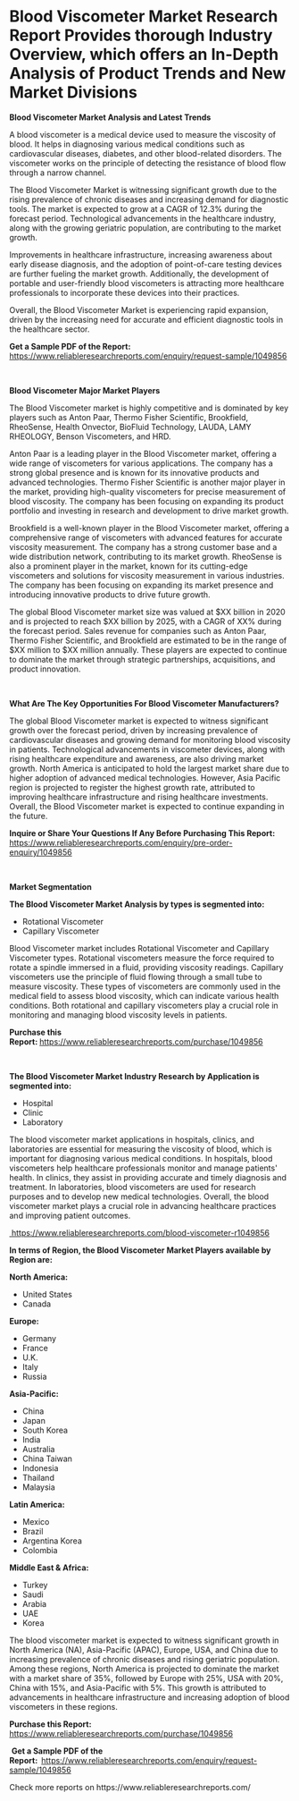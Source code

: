 <p><h1>Blood Viscometer Market Research Report Provides thorough Industry Overview, which offers an In-Depth Analysis of Product Trends and New Market Divisions</h1></p><p><strong>Blood Viscometer Market Analysis and Latest Trends</strong></p>
<p><p>A blood viscometer is a medical device used to measure the viscosity of blood. It helps in diagnosing various medical conditions such as cardiovascular diseases, diabetes, and other blood-related disorders. The viscometer works on the principle of detecting the resistance of blood flow through a narrow channel.</p><p>The Blood Viscometer Market is witnessing significant growth due to the rising prevalence of chronic diseases and increasing demand for diagnostic tools. The market is expected to grow at a CAGR of 12.3% during the forecast period. Technological advancements in the healthcare industry, along with the growing geriatric population, are contributing to the market growth.</p><p>Improvements in healthcare infrastructure, increasing awareness about early disease diagnosis, and the adoption of point-of-care testing devices are further fueling the market growth. Additionally, the development of portable and user-friendly blood viscometers is attracting more healthcare professionals to incorporate these devices into their practices.</p><p>Overall, the Blood Viscometer Market is experiencing rapid expansion, driven by the increasing need for accurate and efficient diagnostic tools in the healthcare sector.</p></p>
<p><strong>Get a Sample PDF of the Report:&nbsp;</strong> <a href="https://www.reliableresearchreports.com/enquiry/request-sample/1049856">https://www.reliableresearchreports.com/enquiry/request-sample/1049856</a></p>
<p>&nbsp;</p>
<p><strong>Blood Viscometer Major Market Players</strong></p>
<p><p>The Blood Viscometer market is highly competitive and is dominated by key players such as Anton Paar, Thermo Fisher Scientific, Brookfield, RheoSense, Health Onvector, BioFluid Technology, LAUDA, LAMY RHEOLOGY, Benson Viscometers, and HRD. </p><p>Anton Paar is a leading player in the Blood Viscometer market, offering a wide range of viscometers for various applications. The company has a strong global presence and is known for its innovative products and advanced technologies. Thermo Fisher Scientific is another major player in the market, providing high-quality viscometers for precise measurement of blood viscosity. The company has been focusing on expanding its product portfolio and investing in research and development to drive market growth. </p><p>Brookfield is a well-known player in the Blood Viscometer market, offering a comprehensive range of viscometers with advanced features for accurate viscosity measurement. The company has a strong customer base and a wide distribution network, contributing to its market growth. RheoSense is also a prominent player in the market, known for its cutting-edge viscometers and solutions for viscosity measurement in various industries. The company has been focusing on expanding its market presence and introducing innovative products to drive future growth.</p><p>The global Blood Viscometer market size was valued at $XX billion in 2020 and is projected to reach $XX billion by 2025, with a CAGR of XX% during the forecast period. Sales revenue for companies such as Anton Paar, Thermo Fisher Scientific, and Brookfield are estimated to be in the range of $XX million to $XX million annually. These players are expected to continue to dominate the market through strategic partnerships, acquisitions, and product innovation.</p></p>
<p>&nbsp;</p>
<p><strong>What Are The Key Opportunities For Blood Viscometer Manufacturers?</strong></p>
<p><p>The global Blood Viscometer market is expected to witness significant growth over the forecast period, driven by increasing prevalence of cardiovascular diseases and growing demand for monitoring blood viscosity in patients. Technological advancements in viscometer devices, along with rising healthcare expenditure and awareness, are also driving market growth. North America is anticipated to hold the largest market share due to higher adoption of advanced medical technologies. However, Asia Pacific region is projected to register the highest growth rate, attributed to improving healthcare infrastructure and rising healthcare investments. Overall, the Blood Viscometer market is expected to continue expanding in the future.</p></p>
<p><strong>Inquire or Share Your Questions If Any Before Purchasing This Report:</strong> <a href="https://www.reliableresearchreports.com/enquiry/pre-order-enquiry/1049856">https://www.reliableresearchreports.com/enquiry/pre-order-enquiry/1049856</a></p>
<p>&nbsp;</p>
<p><strong>Market Segmentation</strong></p>
<p><strong>The Blood Viscometer Market Analysis by types is segmented into:</strong></p>
<p><ul><li>Rotational Viscometer</li><li>Capillary Viscometer</li></ul></p>
<p><p>Blood Viscometer market includes Rotational Viscometer and Capillary Viscometer types. Rotational viscometers measure the force required to rotate a spindle immersed in a fluid, providing viscosity readings. Capillary viscometers use the principle of fluid flowing through a small tube to measure viscosity. These types of viscometers are commonly used in the medical field to assess blood viscosity, which can indicate various health conditions. Both rotational and capillary viscometers play a crucial role in monitoring and managing blood viscosity levels in patients.</p></p>
<p><strong>Purchase this Report:&nbsp;</strong><a href="https://www.reliableresearchreports.com/purchase/1049856">https://www.reliableresearchreports.com/purchase/1049856</a></p>
<p>&nbsp;</p>
<p><strong>The Blood Viscometer Market Industry Research by Application is segmented into:</strong></p>
<p><ul><li>Hospital</li><li>Clinic</li><li>Laboratory</li></ul></p>
<p><p>The blood viscometer market applications in hospitals, clinics, and laboratories are essential for measuring the viscosity of blood, which is important for diagnosing various medical conditions. In hospitals, blood viscometers help healthcare professionals monitor and manage patients' health. In clinics, they assist in providing accurate and timely diagnosis and treatment. In laboratories, blood viscometers are used for research purposes and to develop new medical technologies. Overall, the blood viscometer market plays a crucial role in advancing healthcare practices and improving patient outcomes.</p></p>
<p><a href="https://www.reliableresearchreports.com/blood-viscometer-r1049856">&nbsp;https://www.reliableresearchreports.com/blood-viscometer-r1049856</a></p>
<p><strong>In terms of Region, the Blood Viscometer Market Players available by Region are:</strong></p>
<p>
    <p> <strong> North America: </strong>
        <ul>
            <li>United States</li>
            <li>Canada</li>
        </ul>
        </p> 
    <p> <strong> Europe: </strong>
        <ul>
            <li>Germany</li>
            <li>France</li>
            <li>U.K.</li>
            <li>Italy</li>
            <li>Russia</li>
        </ul>
        </p> 
    <p> <strong> Asia-Pacific: </strong>
        <ul>
            <li>China</li>
            <li>Japan</li>
            <li>South Korea</li>
            <li>India</li>
            <li>Australia</li>
            <li>China Taiwan</li>
            <li>Indonesia</li>
            <li>Thailand</li>
            <li>Malaysia</li>
        </ul>
        </p> 
    <p> <strong> Latin America: </strong>
        <ul>
            <li>Mexico</li>
            <li>Brazil</li>
            <li>Argentina Korea</li>
            <li>Colombia</li>
        </ul>
        </p> 
    <p> <strong> Middle East & Africa: </strong>
        <ul>
            <li>Turkey</li>
            <li>Saudi</li>
            <li>Arabia</li>
            <li>UAE</li>
            <li>Korea</li>
        </ul>
    </p>
    </p>
<p><p>The blood viscometer market is expected to witness significant growth in North America (NA), Asia-Pacific (APAC), Europe, USA, and China due to increasing prevalence of chronic diseases and rising geriatric population. Among these regions, North America is projected to dominate the market with a market share of 35%, followed by Europe with 25%, USA with 20%, China with 15%, and Asia-Pacific with 5%. This growth is attributed to advancements in healthcare infrastructure and increasing adoption of blood viscometers in these regions.</p></p>
<p><strong>Purchase this Report: </strong><a href="https://www.reliableresearchreports.com/purchase/1049856">https://www.reliableresearchreports.com/purchase/1049856</a></p>
<p>&nbsp;<strong>Get a Sample PDF of the Report:&nbsp;&nbsp;</strong><a href="https://www.reliableresearchreports.com/enquiry/request-sample/1049856">https://www.reliableresearchreports.com/enquiry/request-sample/1049856</a></p>
<p><strong></strong></p>
<p>Check more reports on https://www.reliableresearchreports.com/</p>